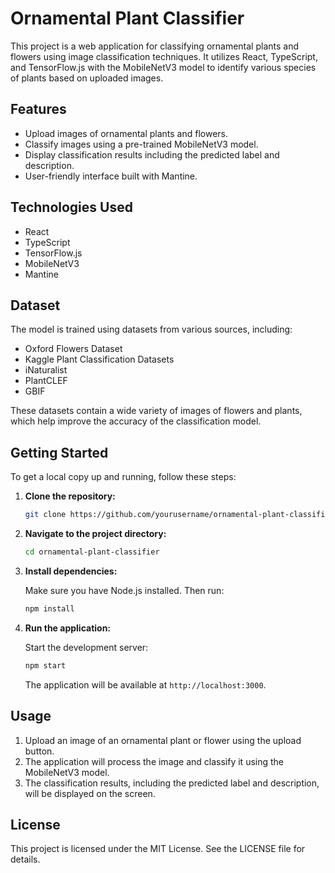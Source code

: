 # Ornamental Plant Classifier

This project is a web application for classifying ornamental plants and flowers using image classification techniques. It utilizes React, TypeScript, and TensorFlow.js with the MobileNetV3 model to identify various species of plants based on uploaded images.

## Features

- Upload images of ornamental plants and flowers.
- Classify images using a pre-trained MobileNetV3 model.
- Display classification results including the predicted label and description.
- User-friendly interface built with Mantine.

## Technologies Used

- React
- TypeScript
- TensorFlow.js
- MobileNetV3
- Mantine

## Dataset

The model is trained using datasets from various sources, including:

- Oxford Flowers Dataset
- Kaggle Plant Classification Datasets
- iNaturalist
- PlantCLEF
- GBIF

These datasets contain a wide variety of images of flowers and plants, which help improve the accuracy of the classification model.

## Getting Started

To get a local copy up and running, follow these steps:

1. **Clone the repository:**

   ```bash
   git clone https://github.com/yourusername/ornamental-plant-classifier.git
   ```

2. **Navigate to the project directory:**

   ```bash
   cd ornamental-plant-classifier
   ```

3. **Install dependencies:**

   Make sure you have Node.js installed. Then run:

   ```bash
   npm install
   ```

4. **Run the application:**

   Start the development server:

   ```bash
   npm start
   ```

   The application will be available at `http://localhost:3000`.

## Usage

1. Upload an image of an ornamental plant or flower using the upload button.
2. The application will process the image and classify it using the MobileNetV3 model.
3. The classification results, including the predicted label and description, will be displayed on the screen.


## License

This project is licensed under the MIT License. See the LICENSE file for details.